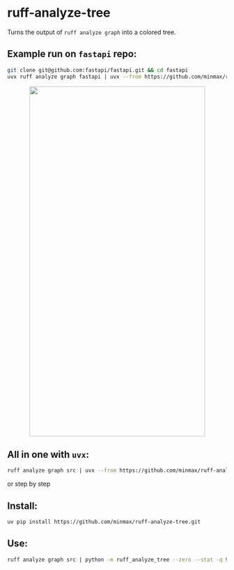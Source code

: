 # ruff-analyze-tree

Turns the output of `ruff analyze graph` into a colored tree.

## Example run on `fastapi` repo:

```zsh
git clone git@github.com:fastapi/fastapi.git && cd fastapi
uvx ruff analyze graph fastapi | uvx --from https://github.com/minmax/ruff-analyze-tree.git ruff-analyze-tree
```

<p align="center">
  <img width="403" height="804" src="https://github.com/user-attachments/assets/14af2f7b-48b4-4ee8-bf14-07ae5dc6db71">
</p>

## All in one with `uvx`:

```bash
ruff analyze graph src | uvx --from https://github.com/minmax/ruff-analyze-tree.git ruff-analyze-tree --zero --stat -q 99.9
```

or step by step

## Install:

```bash
uv pip install https://github.com/minmax/ruff-analyze-tree.git
```

## Use:

```bash
ruff analyze graph src | python -m ruff_analyze_tree --zero --stat -q 99.9
```
